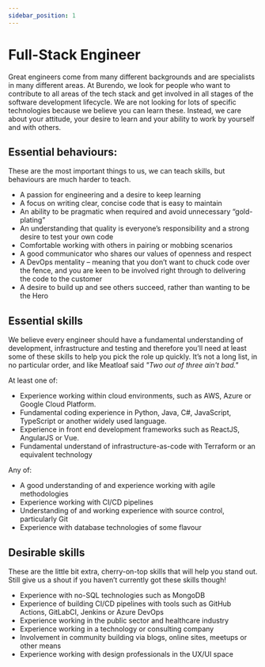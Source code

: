 ```yaml
---
sidebar_position: 1
---
```

# Full-Stack Engineer

Great engineers come from many different backgrounds and are specialists in many different areas. At Burendo, we look for people who want to contribute to all areas of the tech stack and get involved in all stages of the software development lifecycle. We are not looking for lots of specific technologies because we believe you can learn these. Instead, we care about your attitude, your desire to learn and your ability to work by yourself and with others.

## Essential behaviours:

These are the most important things to us, we can teach skills, but behaviours are much harder to teach.

- A passion for engineering and a desire to keep learning
- A focus on writing clear, concise code that is easy to maintain
- An ability to be pragmatic when required and avoid unnecessary “gold-plating”
- An understanding that quality is everyone’s responsibility and a strong desire to test your own code
- Comfortable working with others in pairing or mobbing scenarios
- A good communicator who shares our values of openness and respect
- A DevOps mentality – meaning that you don’t want to chuck code over the fence, and you are keen to be involved right through to delivering the code to the customer
- A desire to build up and see others succeed, rather than wanting to be the Hero

## Essential skills

We believe every engineer should have a fundamental understanding of development, infrastructure and testing and therefore you’ll need at least some of these skills to help you pick the role up quickly. It’s not a long list, in no particular order, and like Meatloaf said _"Two out of three ain't bad."_ 

At least one of:
- Experience working within cloud environments, such as AWS, Azure or Google Cloud Platform.
- Fundamental coding experience in Python, Java, C#, JavaScript, TypeScript or another widely used language.
- Experience in front end development frameworks such as ReactJS, AngularJS or Vue.
- Fundamental understand of infrastructure-as-code with Terraform or an equivalent technology

Any of:
- A good understanding of and experience working with agile methodologies
- Experience working with CI/CD pipelines
- Understanding of and working experience with source control, particularly Git
- Experience with database technologies of some flavour

## Desirable skills

These are the little bit extra, cherry-on-top skills that will help you stand out. Still give us a shout if you haven’t currently got these skills though!

- Experience with no-SQL technologies such as MongoDB
- Experience of building CI/CD pipelines with tools such as GitHub Actions, GitLabCI, Jenkins or Azure DevOps
- Experience working in the public sector and healthcare industry
- Experience working in a technology or consulting company
- Involvement in community building via blogs, online sites, meetups or other means
- Experience working with design professionals in the UX/UI space
